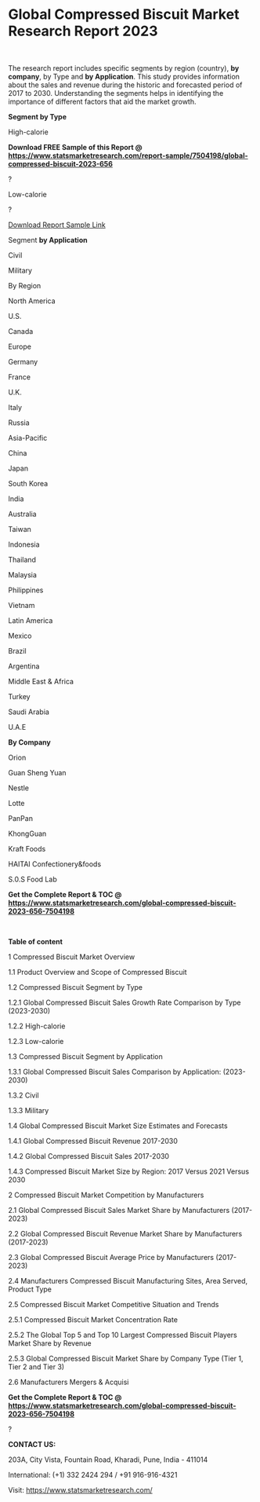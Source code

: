 <h1>Global Compressed Biscuit Market Research Report 2023</h1><br/><p>The research report includes specific segments by region (country), <strong>by company</strong>, by Type and <strong>by Application</strong>. This study provides information about the sales and revenue during the historic and forecasted period of 2017 to 2030. Understanding the segments helps in identifying the importance of different factors that aid the market growth.</p>
 
 
 
 <p><strong>Segment by Type</strong></p>
 
 
 
 <p>High-calorie</p>
 
 
 
 <div><b>Download FREE Sample of this Report @ <a href="https://www.statsmarketresearch.com/download-free-sample/7504198/global-compressed-biscuit-2023-656">https://www.statsmarketresearch.com/report-sample/7504198/global-compressed-biscuit-2023-656</a></b></div>
 
 
 
 <p>? </p>
 
 
 
 <p>Low-calorie</p>
 
 
 
 <p>? </p>
 
 
 
 <p><a href="https://www.statsmarketresearch.com/download-free-sample/7504198/global-compressed-biscuit-2023-656">Download Report Sample Link</a></p>
 
 
 
 <p>Segment <strong>by Application</strong></p>
 
 
 
 <p>Civil</p>
 
 
 
 <p>Military</p>
 
 
 
 <p>By Region</p>
 
 
 
 <p>North America</p>
 
 
 
 <p>U.S.</p>
 
 
 
 <p>Canada</p>
 
 
 
 <p>Europe</p>
 
 
 
 <p>Germany</p>
 
 
 
 <p>France</p>
 
 
 
 <p>U.K.</p>
 
 
 
 <p>Italy</p>
 
 
 
 <p>Russia</p>
 
 
 
 <p>Asia-Pacific</p>
 
 
 
 <p>China</p>
 
 
 
 <p>Japan</p>
 
 
 
 <p>South Korea</p>
 
 
 
 <p>India</p>
 
 
 
 <p>Australia</p>
 
 
 
 <p>Taiwan</p>
 
 
 
 <p>Indonesia</p>
 
 
 
 <p>Thailand</p>
 
 
 
 <p>Malaysia</p>
 
 
 
 <p>Philippines</p>
 
 
 
 <p>Vietnam</p>
 
 
 
 <p>Latin America</p>
 
 
 
 <p>Mexico</p>
 
 
 
 <p>Brazil</p>
 
 
 
 <p>Argentina</p>
 
 
 
 <p>Middle East & Africa</p>
 
 
 
 <p>Turkey</p>
 
 
 
 <p>Saudi Arabia</p>
 
 
 
 <p>U.A.E</p>
 
 
 
 <p><strong>By Company</strong></p>
 
 
 
 <p>Orion</p>
 
 
 
 <p>Guan Sheng Yuan</p>
 
 
 
 <p>Nestle</p>
 
 
 
 <p>Lotte</p>
 
 
 
 <p>PanPan</p>
 
 
 
 <p>KhongGuan</p>
 
 
 
 <p>Kraft Foods</p>
 
 
 
 <p>HAITAI Confectionery&foods</p>
 
 
 
 <p>S.0.S Food Lab</p>
 
 
 
 <div><b>Get the Complete Report & TOC @ <a href="https://www.statsmarketresearch.com/global-compressed-biscuit-2023-656-7504198">https://www.statsmarketresearch.com/global-compressed-biscuit-2023-656-7504198</a></b></div>
 
 
 
 <p><br />
 
 <b>Table of content</b></p>
 
 
 
 <p>1 Compressed Biscuit Market Overview<br />
 
 1.1 Product Overview and Scope of Compressed Biscuit<br />
 
 1.2 Compressed Biscuit Segment by Type<br />
 
 1.2.1 Global Compressed Biscuit Sales Growth Rate Comparison by Type (2023-2030)<br />
 
 1.2.2 High-calorie<br />
 
 1.2.3 Low-calorie<br />
 
 1.3 Compressed Biscuit Segment by Application<br />
 
 1.3.1 Global Compressed Biscuit Sales Comparison by Application: (2023-2030)<br />
 
 1.3.2 Civil<br />
 
 1.3.3 Military<br />
 
 1.4 Global Compressed Biscuit Market Size Estimates and Forecasts<br />
 
 1.4.1 Global Compressed Biscuit Revenue 2017-2030<br />
 
 1.4.2 Global Compressed Biscuit Sales 2017-2030<br />
 
 1.4.3 Compressed Biscuit Market Size by Region: 2017 Versus 2021 Versus 2030<br />
 
 2 Compressed Biscuit Market Competition by Manufacturers<br />
 
 2.1 Global Compressed Biscuit Sales Market Share by Manufacturers (2017-2023)<br />
 
 2.2 Global Compressed Biscuit Revenue Market Share by Manufacturers (2017-2023)<br />
 
 2.3 Global Compressed Biscuit Average Price by Manufacturers (2017-2023)<br />
 
 2.4 Manufacturers Compressed Biscuit Manufacturing Sites, Area Served, Product Type<br />
 
 2.5 Compressed Biscuit Market Competitive Situation and Trends<br />
 
 2.5.1 Compressed Biscuit Market Concentration Rate<br />
 
 2.5.2 The Global Top 5 and Top 10 Largest Compressed Biscuit Players Market Share by Revenue<br />
 
 2.5.3 Global Compressed Biscuit Market Share by Company Type (Tier 1, Tier 2 and Tier 3)<br />
 
 2.6 Manufacturers Mergers & Acquisi</p>
 
 
 
 <div><b>Get the Complete Report & TOC @ <a href="https://www.statsmarketresearch.com/global-compressed-biscuit-2023-656-7504198">https://www.statsmarketresearch.com/global-compressed-biscuit-2023-656-7504198</a></b></div>
 
 
 
 <p>? </p>
 
 
 
 <p><b>CONTACT US:</b><br />
 
 203A, City Vista, Fountain Road, Kharadi, Pune, India - 411014<br />
 
 International: (+1) 332 2424 294 / +91 916-916-4321<br />
 
 Visit: <a href="https://www.statsmarketresearch.com/">https://www.statsmarketresearch.com/</a></p>